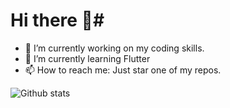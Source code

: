 # Hi there 👋#




- 🔭 I’m currently working on my coding skills.
- 🌱 I’m currently learning Flutter
- 📫 How to reach me: Just star one of my repos.

![Github stats](https://github-readme-stats.vercel.app/api?username=VallishaM)
<!--- - 💬 Ask me about ...-->
<!--- ⚡ Fun fact: ...
-->
